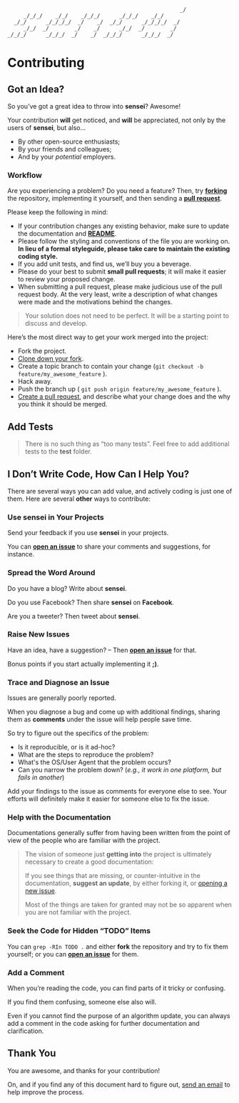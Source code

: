                                                           _/
         _/_/_/    _/_/    _/_/_/      _/_/_/    _/_/
      _/_/      _/_/_/_/  _/    _/  _/_/      _/_/_/_/  _/
         _/_/  _/        _/    _/      _/_/  _/        _/
    _/_/_/      _/_/_/  _/    _/  _/_/_/      _/_/_/  _/

# Contributing

## Got an Idea?

So you’ve got a great idea to throw into **sensei**? Awesome!

Your contribution **will**
get noticed, and **will** be appreciated, not only by the users of **sensei**,
but also…

* By other open-source enthusiasts;
* By your friends and colleagues;
* And by your *potential* employers.

### Workflow

Are you experiencing a problem? Do you need a feature? Then, try
**[forking][forkrepo]** the repository, implementing it yourself, and then
sending a **[pull request][PR]**.

Please keep the following in mind:

* If your contribution changes any existing behavior, make sure to update the
documentation and **[README](README.md)**.
* Please follow the styling and conventions of the file you are working on. **In lieu of a formal styleguide, please take care to maintain the existing coding style.**
* If you add unit tests, and find us, we’ll buy you a beverage.
* Please do your best to submit **small pull requests**; it will make it
easier to review your proposed change.
* When submitting a pull request, please make judicious use of the pull request body. At the very least, write a description of what changes were made and the motivations behind the changes.

> Your solution does not need to be perfect. It will be a starting point to discuss and develop.

Here’s the most direct way to get your work merged into the project:

* Fork the project.
* [Clone down your fork][clone].
* Create a topic branch to contain your change (`git checkout -b feature/my_awesome_feature` ).
* Hack away.
* Push the branch up ( `git push origin feature/my_awesome_feature` ).
* [Create a pull request][PR], and describe what your change does and the why you think it should be merged.

## Add Tests

> There is no such thing as “too many tests”. Feel free to add
> additional tests to the **test** folder.

## I Don’t Write Code, How Can I Help You?

There are several ways you can add value, and actively coding is just one of
them. Here are several **other** ways to contribute:

### Use **sensei** in Your Projects

Send your feedback if you use **sensei** in your projects.

You can **[open an issue][issues]** to share your comments and suggestions, for instance.

### Spread the Word Around

Do you have a blog? Write about **sensei**.

Do you use Facebook? Then share **sensei** on **Facebook**.

Are you a tweeter? Then tweet about **sensei**.

### Raise New Issues

Have an idea, have a suggestion? &ndash; Then **[open an issue][issues]** for that.

Bonus points if you start actually implementing it **;)**.

### Trace and Diagnose an Issue

Issues are generally poorly reported.

When you diagnose a bug and come up with additional findings, sharing them as **comments** under the issue will help people save time.

So try to figure out the specifics of the problem:

* Is it reproducible, or is it ad-hoc?
* What are the steps to reproduce the problem?
* What's the OS/User Agent that the problem occurs?
* Can you narrow the problem down? (*e.g., it work in one platform,
but fails in another*)

Add your findings to the issue as comments for everyone else to see. Your efforts will definitely make it easier for someone else to fix the issue.

### Help with the Documentation

Documentations generally suffer from having been written from the point of view of the people who are familiar with the project.

> The vision of someone just **getting into** the project is ultimately necessary to create a good documentation:
>
> If you see things that are missing, or counter-intuitive in the documentation, **suggest an update**, by either forking it, or [opening a new issue][issues].
>
> Most of the things are taken for granted may not be so apparent when you are not familiar with the project.

### Seek the Code for Hidden “TODO” Items

You can `grep -RIn TODO .` and either **fork** the repository and try to fix them yourself; or you can **[open an issue][issues]** for them.

### Add a Comment

When you’re reading the code, you can find parts of it tricky or confusing.

If you find them confusing, someone else also will.

Even if you cannot find the purpose of an algorithm update, you can always add a comment in the code asking for further documentation and clarification.

## Thank You

You are awesome, and thanks for your contribution!

On, and if you find any of this document hard to figure out, [send an email](mailto:volkan@o2js.com) to help improve the process.

[forkrepo]: https://help.github.com/articles/fork-a-repo/
[clone]: https://help.github.com/articles/fork-a-repo/#step-2-create-a-local-clone-of-your-fork
[PR]: https://help.github.com/articles/using-pull-requests/
[issues]: https://github.com/cisco-cloud/sensei/issues
